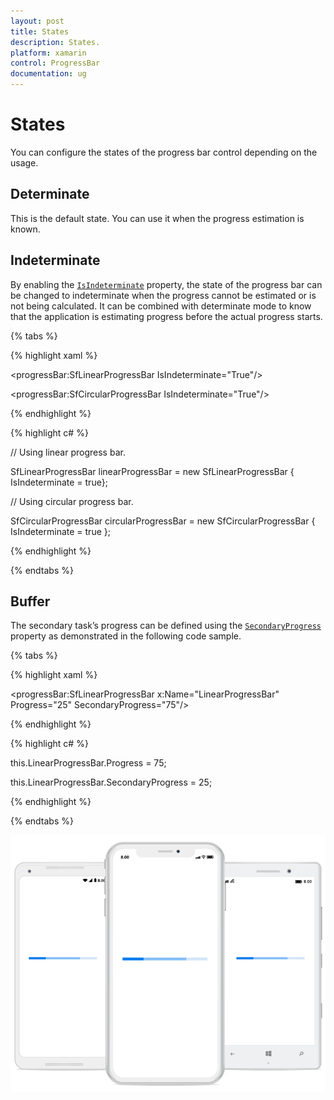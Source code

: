 ```yaml
---
layout: post
title: States
description: States.
platform: xamarin
control: ProgressBar
documentation: ug
---
```


# States

You can configure the states of the progress bar control depending on the usage.

## Determinate

This is the default state. You can use it when the progress estimation is known.

## Indeterminate

By enabling the [`IsIndeterminate`](https://help.syncfusion.com/cr/cref_files/xamarin/Syncfusion.SfProgressBar.XForms~Syncfusion.XForms.ProgressBar.ProgressBarBase~IsIndeterminate.html) property, the state of the progress bar can be changed to indeterminate when the progress cannot be estimated or is not being calculated. It can be combined with determinate mode to know that the application is estimating progress before the actual progress starts.

{% tabs %} 

{% highlight xaml %} 

<!--Using linear progress bar-->

<progressBar:SfLinearProgressBar IsIndeterminate="True"/>

<!--Using circular progress bar-->

<progressBar:SfCircularProgressBar IsIndeterminate="True"/>

{% endhighlight %}

{% highlight c# %}

// Using linear progress bar. 

SfLinearProgressBar linearProgressBar = new SfLinearProgressBar { IsIndeterminate = true};

// Using circular progress bar.

SfCircularProgressBar circularProgressBar = new SfCircularProgressBar { IsIndeterminate = true };

{% endhighlight %}

{% endtabs %} 

## Buffer

The secondary task’s progress can be defined using the [`SecondaryProgress`](https://help.syncfusion.com/cr/cref_files/xamarin/Syncfusion.SfProgressBar.XForms~Syncfusion.XForms.ProgressBar.SfLinearProgressBar~SecondaryProgress.html) property as demonstrated in the following code sample.

{% tabs %} 

{% highlight xaml %} 

<progressBar:SfLinearProgressBar x:Name="LinearProgressBar" Progress="25" SecondaryProgress="75"/>

{% endhighlight %}

{% highlight c# %}

this.LinearProgressBar.Progress = 75;

this.LinearProgressBar.SecondaryProgress = 25;

{% endhighlight %}

{% endtabs %} 

![](overview_images/Buffer.png)
